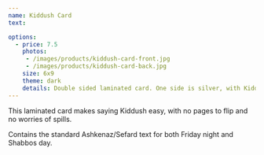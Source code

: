 ```yaml
---
name: Kiddush Card
text: 

options:
  - price: 7.5
    photos:
     - /images/products/kiddush-card-front.jpg
     - /images/products/kiddush-card-back.jpg
    size: 6x9
    theme: dark
    details: Double sided laminated card. One side is silver, with Kiddush for Friday night, and the other side is gold, with Kiddush for Shabbos day.
---
```


This laminated card makes saying Kiddush easy, with no pages to flip and no worries of spills. 

Contains the standard Ashkenaz/Sefard text for both Friday night and Shabbos day.